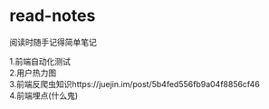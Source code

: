 # read-notes
阅读时随手记得简单笔记


1.前端自动化测试<br/>
2.用户热力图<br/>
3.前端反爬虫知识https://juejin.im/post/5b4fed556fb9a04f8856cf46<br/>
4.前端埋点(什么鬼)
